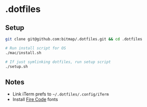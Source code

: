 # .dotfiles

## Setup
```sh
git clone git@github.com:bitmap/.dotfiles.git && cd .dotfiles

# Run install script for OS
./mac/install.sh

# If just symlinking dotfiles, run setup script
./setup.sh

```
## Notes
- Link iTerm prefs to `~/.dotfiles/.config/iTerm`
- Install [Fire Code](https://github.com/tonsky/FiraCode) fonts
